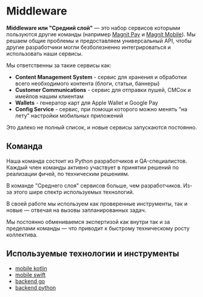 # Middleware

**Middleware или "Средний слой"** — это набор сервисов которыми пользуются другие команды (например [Magnit Pay](magnit_pay.md) и [Magnit Mobile](magnit_mobile.md)). Мы решаем общие проблемы и предоставляем универсальный API, чтобы другие разработчики могли безболезненно интегрироваться и использовать наши сервисы.

Мы ответственны за такие сервисы как:

* **Content Management System** - сервис для хранения и обработки всего необходимого контента (блоги, статьи, баннеры)
* **Customer Communications** - сервис для отправки пушей, СМСок и имейлов нашим клиентам
* **Wallets** - генератор карт для Apple Wallet и Google Pay
* **Config Service** - сервис, при помощи которого можно менять "на лету" настройки мобильных приложений

Это далеко не полный список, и новые сервисы запускаются постоянно.

## Команда

Наша команда состоит из Python разработчиков и QA-специалистов. Каждый член команды активно участвует в принятии решений по реализации фичей, по техническим решениям.

В команде "Среднего слоя" сервисов больше, чем разработчиков. Из-за этого шире спектр используемых технологий.

В своей работе мы используем как проверенные инструменты, так и новые — отвечая на вызовы запланированных задач.

Мы постоянно обмениваемся экспертизой как внутри так и за пределами команды — что приводит к быстрому техническому росту коллектива.

## Используемые технологии и инструменты

* [mobile kotlin](tech/kotlin.md)
* [mobile swift](tech/swift.md)
* [backend go](tech/golang.md)
* [backend python](tech/python.md)

